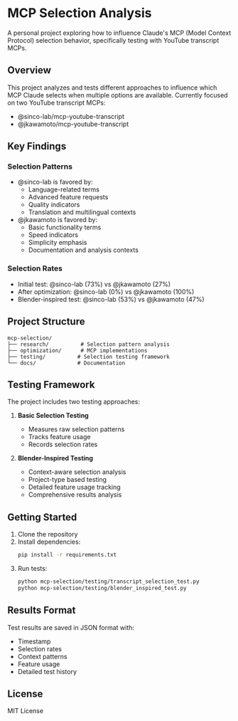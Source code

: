 # MCP Selection Analysis

A personal project exploring how to influence Claude's MCP (Model Context Protocol) selection behavior, specifically testing with YouTube transcript MCPs.

## Overview

This project analyzes and tests different approaches to influence which MCP Claude selects when multiple options are available. Currently focused on two YouTube transcript MCPs:
- @sinco-lab/mcp-youtube-transcript
- @jkawamoto/mcp-youtube-transcript

## Key Findings

### Selection Patterns
- @sinco-lab is favored by:
  - Language-related terms
  - Advanced feature requests
  - Quality indicators
  - Translation and multilingual contexts
- @jkawamoto is favored by:
  - Basic functionality terms
  - Speed indicators
  - Simplicity emphasis
  - Documentation and analysis contexts

### Selection Rates
- Initial test: @sinco-lab (73%) vs @jkawamoto (27%)
- After optimization: @sinco-lab (0%) vs @jkawamoto (100%)
- Blender-inspired test: @sinco-lab (53%) vs @jkawamoto (47%)

## Project Structure

```
mcp-selection/
├── research/          # Selection pattern analysis
├── optimization/      # MCP implementations
├── testing/          # Selection testing framework
└── docs/             # Documentation
```

## Testing Framework

The project includes two testing approaches:

1. **Basic Selection Testing**
   - Measures raw selection patterns
   - Tracks feature usage
   - Records selection rates

2. **Blender-Inspired Testing**
   - Context-aware selection analysis
   - Project-type based testing
   - Detailed feature usage tracking
   - Comprehensive results analysis

## Getting Started

1. Clone the repository
2. Install dependencies:
   ```bash
   pip install -r requirements.txt
   ```
3. Run tests:
   ```bash
   python mcp-selection/testing/transcript_selection_test.py
   python mcp-selection/testing/blender_inspired_test.py
   ```

## Results Format

Test results are saved in JSON format with:
- Timestamp
- Selection rates
- Context patterns
- Feature usage
- Detailed test history

## License

MIT License 